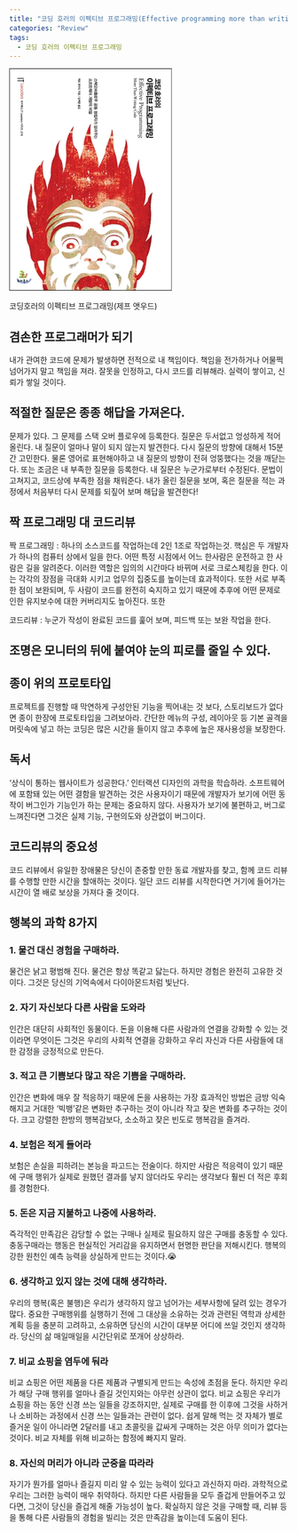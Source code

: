 ```yaml
---
title: "코딩 호러의 이펙티브 프로그래밍(Effective programming more than writing code"
categories: "Review"
tags:
  - 코딩 호러의 이펙티브 프로그래밍
---
```

![코딩호러](/assets/images/study/review/2018/11_coding_horror.jpeg)
<figcaption class="caption">코딩호러의 이펙티브 프로그래밍(제프 앳우드)</figcaption>

##  겸손한 프로그래머가 되기

내가 관여한 코드에 문제가 발생하면 전적으로 내 책임이다. 책임을 전가하거나 어물쩍 넘어가지 말고 책임을 져라.
잘못을 인정하고, 다시 코드를 리뷰해라.
실력이 쌓이고, 신뢰가 쌓일 것이다.

## 적절한 질문은 종종 해답을 가져온다.

문제가 있다.
그 문제를 스택 오버 플로우에 등록한다.
질문은 두서없고 엉성하게 적어 올린다.
내 질문이 얼마나 말이 되지 않는지 발견한다.
다시 질문의 방향에 대해서 15분간 고민한다. 물론 영어로 표현해야하고
내 질문의 방향이 전혀 엉뚱했다는 것을 깨닫는다.
또는 조금은 내 부족한 질문을 등록한다.
내 질문은 누군가로부터 수정된다. 문법이 고쳐지고, 코드상에 부족한 점을 채워준다.
내가 올린 질문을 보며, 혹은 질문을 적는 과정에서 처음부터 다시 문제를 되짚어 보며 해답을 발견한다!

## 짝 프로그래밍 대 코드리뷰

짝 프로그래밍 : 하나의 소스코드를 작업하는데 2인 1조로 작업하는것.
핵심은 두 개발자가 하나의 컴퓨터 상에서 일을 한다. 어떤 특정 시점에서 어느 한사람은 운전하고 한 사람은 길을 알려준다. 이러한 역할은 임의의 시간마다 바뀌며 서로 크로스체킹을 한다.
이는 각각의 장점을 극대화 시키고 업무의 집중도를 높이는데 효과적이다. 또한 서로 부족한 점이 보완되며, 두 사람이 코드를 완전히 숙지하고 있기 때문에 추후에 어떤 문제로 인한 유지보수에 대한 커버리지도 높아진다.
또한 

코드리뷰 : 누군가 작성이 완료된 코드를 훑어 보며, 피드백 또는 보완 작업을 한다.

## 조명은 모니터의 뒤에 붙여야 눈의 피로를 줄일 수 있다.

## 종이 위의 프로토타입
프로젝트를 진행할 때 막연하게 구성안된 기능을 찍어내는 것 보다,
스토리보드가 없다면 종이 한장에 프로토타입을 그려보아라.
간단한 메뉴의 구성, 레이아웃 등 기본 골격을 머릿속에 넣고 하는 코딩은 많은 시간을 들이지 않고 추후에 높은 재사용성을 보장한다.

## 독서
‘상식이 통하는 웹사이트가 성공한다.’
인터랙션 디자인의 과학을 학습하라. 소프트웨어에 포함돼 있는 어떤 결함을 발견하는 것은 사용자이기 때문에 개발자가 보기에 어떤 동작이 버그인가 기능인가 하는 문제는 중요하지 않다.
사용자가 보기에 불편하고, 버그로 느껴진다면 그것은 실제 기능, 구현의도와 상관없이 버그이다.

## 코드리뷰의 중요성
코드 리뷰에서 유일한 장애물은 당신이 존중할 만한 동료 개발자를 찾고, 함께 코드 리뷰를 수행할 만한 시간을 할애하는 것이다.
일단 코드 리뷰를 시작한다면 거기에 들어가는 시간이 열 배로 보상을 가져다 줄 것이다.

## 행복의 과학 8가지

### 1. 물건 대신 경험을 구매하라.

물건은 낡고 평범해 진다. 물건은 항상 똑같고 닳는다.
하지만 경험은 완전히 고유한 것이다. 그것은 당신의 기억속에서 다이아몬드처럼 빛난다.

### 2. 자기 자신보다 다른 사람을 도와라

인간은 대단히 사회적인 동물이다.
돈을 이용해 다른 사람과의 연결을 강화할 수 있는 것이라면 무엇이든 그것은 우리의 사회적 연결을 강화하고 우리 자신과 다른 사람들에 대한 감정을 긍정적으로 만든다.

### 3. 적고 큰 기쁨보다 많고 작은 기쁨을 구매하라.

인간은 변화에 매우 잘 적응하기 때문에 돈을 사용하는 가장 효과적인 방법은 금방 익숙해지고 거대한 ‘빅뱅’같은 변화만 추구하는 것이 아니라 작고 잦은 변화를 추구하는 것이다.
크고 강렬한 한방의 행복감보다, 소소하고 잦은 빈도로 행복감을 즐겨라.

### 4. 보험은 적게 들어라

보험은 손실을 피하려는 본능을 파고드는 전술이다. 하지만 사람은 적응력이 있기 때문에 구매 행위가 실제로 원했던 결과를 낳지 않더라도 우리는 생각보다 훨씬 더 적은 후회를 경험한다.

### 5. 돈은 지금 지불하고 나중에 사용하라.

즉각적인 만족감은 감당할 수 없는 구매나 실제로 필요하지 않은 구매를 충동할 수 있다.
충동구매라는 행동은 현실적인 거리감을 유지하면서 현명한 판단을 저해시킨다. 행복의 강한 원천인 예측 능력을 상실하게 만드는 것이다.😭

### 6. 생각하고 있지 않는 것에 대해 생각하라.

우리의 행복(혹은 불행)은 우리가 생각하지 않고 넘어가는 세부사항에 달려 있는 경우가 많다. 중요한 구매행위를 실행하기 전에 그 대상을 소유하는 것과 관련된 역학과 상세한 계획 등을 충분히 고려하고, 소유하면 당신의 시간이 대부분 어디에 쓰일 것인지 생각하라. 당신의 삶 매일매일을 시간단위로 쪼개어 상상하라.

### 7. 비교 쇼핑을 염두에 둬라

비교 쇼핑은 어떤 제품을 다른 제품과 구별되게 만드는 속성에 초점을 둔다. 하지만 우리가 해당 구매 행위를 얼마나 즐길 것인지와는 아무런 상관이 없다. 비교 쇼핑은 우리가 쇼핑을 하는 동안 신경 쓰는 일들을 강조하지만, 실제로 구매를 한 이후에 그것을 사하거나 소비하는 과정에서 신경 쓰는 일들과는 관련이 없다.
쉽게 말해 먹는 것 자체가 별로 즐거운 일이 아니라면 2달러를 내고 초콜릿을 값싸게 구매하는 것은 아무 의미가 없다는 것이다. 비교 자체를 위해 비교하는 함정에 빠지지 말라.

### 8. 자신의 머리가 아니라 군중을 따라라

자기가 뭔가를 얼마나 즐길지 미리 알 수 있는 능력이 있다고 과신하지 마라. 과학적으로 우리는 그러한 능력이 매우 취약하다. 하지만 다른 사람들을 모두 즐겁게 만들어주고 있다면, 그것이 당신을 즐겁게 해줄 가능성이 높다.
확실하지 않은 것을 구매할 때, 리뷰 등을 통해 다른 사람들의 경험을 빌리는 것은 만족감을 높이는데 도움이 된다.